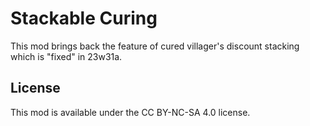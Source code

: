 # Stackable Curing

This mod brings back the feature of cured villager's discount stacking which is "fixed" in 23w31a.


## License

This mod is available under the CC BY-NC-SA 4.0 license.
